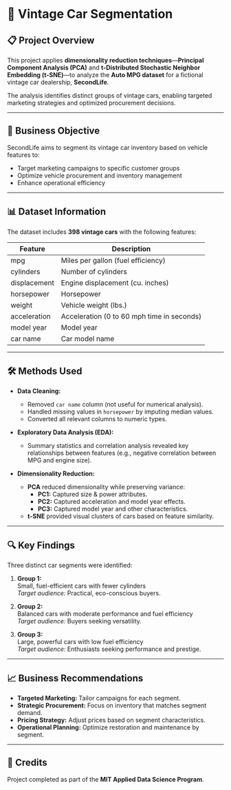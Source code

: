 # 🚗 Vintage Car Segmentation

## 📋 Project Overview
This project applies **dimensionality reduction techniques**—**Principal Component Analysis (PCA)** and **t-Distributed Stochastic Neighbor Embedding (t-SNE)**—to analyze the **Auto MPG dataset** for a fictional vintage car dealership, **SecondLife**.

The analysis identifies distinct groups of vintage cars, enabling targeted marketing strategies and optimized procurement decisions.

---

## 🎯 Business Objective
SecondLife aims to segment its vintage car inventory based on vehicle features to:
- Target marketing campaigns to specific customer groups
- Optimize vehicle procurement and inventory management
- Enhance operational efficiency

---

## 📊 Dataset Information
The dataset includes **398 vintage cars** with the following features:

| Feature       | Description                                           |
|---------------|-------------------------------------------------------|
| mpg           | Miles per gallon (fuel efficiency)                    |
| cylinders     | Number of cylinders                                   |
| displacement  | Engine displacement (cu. inches)                      |
| horsepower    | Horsepower                                            |
| weight        | Vehicle weight (lbs.)                                 |
| acceleration  | Acceleration (0 to 60 mph time in seconds)            |
| model year    | Model year                                            |
| car name      | Car model name                                        |

---

## 🛠️ Methods Used
- **Data Cleaning:**  
  - Removed `car name` column (not useful for numerical analysis).
  - Handled missing values in `horsepower` by imputing median values.
  - Converted all relevant columns to numeric types.

- **Exploratory Data Analysis (EDA):**  
  - Summary statistics and correlation analysis revealed key relationships between features (e.g., negative correlation between MPG and engine size).

- **Dimensionality Reduction:**  
  - **PCA** reduced dimensionality while preserving variance:
    - **PC1:** Captured size & power attributes.
    - **PC2:** Captured acceleration and model year effects.
    - **PC3:** Captured model year and other characteristics.
  - **t-SNE** provided visual clusters of cars based on feature similarity.

---

## 🔍 Key Findings
Three distinct car segments were identified:

1. **Group 1:**  
   Small, fuel-efficient cars with fewer cylinders  
   *Target audience:* Practical, eco-conscious buyers.

2. **Group 2:**  
   Balanced cars with moderate performance and fuel efficiency  
   *Target audience:* Buyers seeking versatility.

3. **Group 3:**  
   Large, powerful cars with low fuel efficiency  
   *Target audience:* Enthusiasts seeking performance and prestige.

---

## 📈 Business Recommendations
- **Targeted Marketing:** Tailor campaigns for each segment.
- **Strategic Procurement:** Focus on inventory that matches segment demand.
- **Pricing Strategy:** Adjust prices based on segment characteristics.
- **Operational Planning:** Optimize restoration and maintenance by segment.

---
## 📑 Credits
Project completed as part of the **MIT Applied Data Science Program**.


